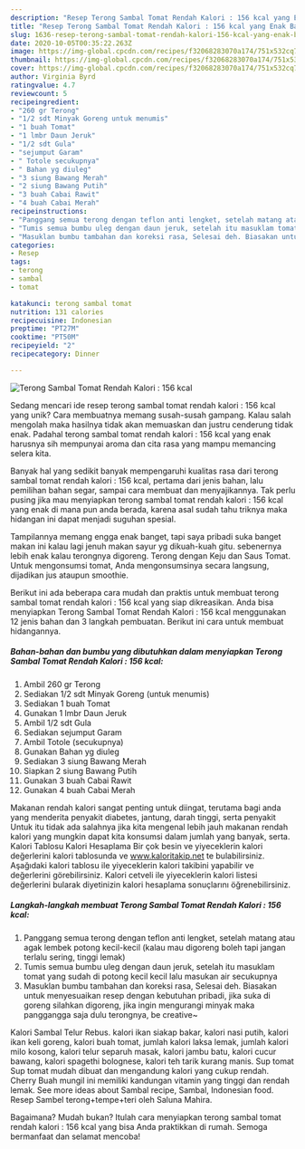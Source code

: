 ```yaml
---
description: "Resep Terong Sambal Tomat Rendah Kalori : 156 kcal yang Enak Banget"
title: "Resep Terong Sambal Tomat Rendah Kalori : 156 kcal yang Enak Banget"
slug: 1636-resep-terong-sambal-tomat-rendah-kalori-156-kcal-yang-enak-banget
date: 2020-10-05T00:35:22.263Z
image: https://img-global.cpcdn.com/recipes/f32068283070a174/751x532cq70/terong-sambal-tomat-rendah-kalori-156-kcal-foto-resep-utama.jpg
thumbnail: https://img-global.cpcdn.com/recipes/f32068283070a174/751x532cq70/terong-sambal-tomat-rendah-kalori-156-kcal-foto-resep-utama.jpg
cover: https://img-global.cpcdn.com/recipes/f32068283070a174/751x532cq70/terong-sambal-tomat-rendah-kalori-156-kcal-foto-resep-utama.jpg
author: Virginia Byrd
ratingvalue: 4.7
reviewcount: 5
recipeingredient:
- "260 gr Terong"
- "1/2 sdt Minyak Goreng untuk menumis"
- "1 buah Tomat"
- "1 lmbr Daun Jeruk"
- "1/2 sdt Gula"
- "sejumput Garam"
- " Totole secukupnya"
- " Bahan yg diuleg"
- "3 siung Bawang Merah"
- "2 siung Bawang Putih"
- "3 buah Cabai Rawit"
- "4 buah Cabai Merah"
recipeinstructions:
- "Panggang semua terong dengan teflon anti lengket, setelah matang atau agak lembek potong kecil-kecil (kalau mau digoreng boleh tapi jangan terlalu sering, tinggi lemak)"
- "Tumis semua bumbu uleg dengan daun jeruk, setelah itu masuklam tomat yang sudah di potong kecil kecil lalu masukan air secukupnya"
- "Masuklan bumbu tambahan dan koreksi rasa, Selesai deh. Biasakan untuk menyesuaikan resep dengan kebutuhan pribadi, jika suka di goreng silahkan digoreng, jika ingin mengurangi minyak maka panggangga saja dulu terongnya, be creative~"
categories:
- Resep
tags:
- terong
- sambal
- tomat

katakunci: terong sambal tomat 
nutrition: 131 calories
recipecuisine: Indonesian
preptime: "PT27M"
cooktime: "PT50M"
recipeyield: "2"
recipecategory: Dinner

---
```



![Terong Sambal Tomat Rendah Kalori : 156 kcal](https://img-global.cpcdn.com/recipes/f32068283070a174/751x532cq70/terong-sambal-tomat-rendah-kalori-156-kcal-foto-resep-utama.jpg)

Sedang mencari ide resep terong sambal tomat rendah kalori : 156 kcal yang unik? Cara membuatnya memang susah-susah gampang. Kalau salah mengolah maka hasilnya tidak akan memuaskan dan justru cenderung tidak enak. Padahal terong sambal tomat rendah kalori : 156 kcal yang enak harusnya sih mempunyai aroma dan cita rasa yang mampu memancing selera kita.

Banyak hal yang sedikit banyak mempengaruhi kualitas rasa dari terong sambal tomat rendah kalori : 156 kcal, pertama dari jenis bahan, lalu pemilihan bahan segar, sampai cara membuat dan menyajikannya. Tak perlu pusing jika mau menyiapkan terong sambal tomat rendah kalori : 156 kcal yang enak di mana pun anda berada, karena asal sudah tahu triknya maka hidangan ini dapat menjadi suguhan spesial.

Tampilannya memang engga enak banget, tapi saya pribadi suka banget makan ini kalau lagi jenuh makan sayur yg dikuah-kuah gitu. sebenernya lebih enak kalau terongnya digoreng. Terong dengan Keju dan Saus Tomat. Untuk mengonsumsi tomat, Anda mengonsumsinya secara langsung, dijadikan jus ataupun smoothie.


Berikut ini ada beberapa cara mudah dan praktis untuk membuat terong sambal tomat rendah kalori : 156 kcal yang siap dikreasikan. Anda bisa menyiapkan Terong Sambal Tomat Rendah Kalori : 156 kcal menggunakan 12 jenis bahan dan 3 langkah pembuatan. Berikut ini cara untuk membuat hidangannya.

<!--inarticleads1-->

##### Bahan-bahan dan bumbu yang dibutuhkan dalam menyiapkan Terong Sambal Tomat Rendah Kalori : 156 kcal:

1. Ambil 260 gr Terong
1. Sediakan 1/2 sdt Minyak Goreng (untuk menumis)
1. Sediakan 1 buah Tomat
1. Gunakan 1 lmbr Daun Jeruk
1. Ambil 1/2 sdt Gula
1. Sediakan sejumput Garam
1. Ambil  Totole (secukupnya)
1. Gunakan  Bahan yg diuleg
1. Sediakan 3 siung Bawang Merah
1. Siapkan 2 siung Bawang Putih
1. Gunakan 3 buah Cabai Rawit
1. Gunakan 4 buah Cabai Merah


Makanan rendah kalori sangat penting untuk diingat, terutama bagi anda yang menderita penyakit diabetes, jantung, darah tinggi, serta penyakit Untuk itu tidak ada salahnya jika kita mengenal lebih jauh makanan rendah kalori yang mungkin dapat kita konsumsi dalam jumlah yang banyak, serta. Kalori Tablosu Kalori Hesaplama Bir çok besin ve yiyeceklerin kalori değerlerini kalori tablosunda ve www.kaloritakip.net te bulabilirsiniz. Aşağıdaki kalori tablosu ile yiyeceklerin kalori takibini yapabilir ve değerlerini görebilirsiniz. Kalori cetveli ile yiyeceklerin kalori listesi değerlerini bularak diyetinizin kalori hesaplama sonuçlarını öğrenebilirsiniz. 

<!--inarticleads2-->

##### Langkah-langkah membuat Terong Sambal Tomat Rendah Kalori : 156 kcal:

1. Panggang semua terong dengan teflon anti lengket, setelah matang atau agak lembek potong kecil-kecil (kalau mau digoreng boleh tapi jangan terlalu sering, tinggi lemak)
1. Tumis semua bumbu uleg dengan daun jeruk, setelah itu masuklam tomat yang sudah di potong kecil kecil lalu masukan air secukupnya
1. Masuklan bumbu tambahan dan koreksi rasa, Selesai deh. Biasakan untuk menyesuaikan resep dengan kebutuhan pribadi, jika suka di goreng silahkan digoreng, jika ingin mengurangi minyak maka panggangga saja dulu terongnya, be creative~


Kalori Sambal Telur Rebus. kalori ikan siakap bakar, kalori nasi putih, kalori ikan keli goreng, kalori buah tomat, jumlah kalori laksa lemak, jumlah kalori milo kosong, kalori telur separuh masak, kalori jambu batu, kalori cucur bawang, kalori spagethi bolognese, kalori teh tarik kurang manis. Sup tomat Sup tomat mudah dibuat dan mengandung kalori yang cukup rendah. Cherry Buah mungil ini memiliki kandungan vitamin yang tinggi dan rendah lemak. See more ideas about Sambal recipe, Sambal, Indonesian food. Resep Sambel terong+tempe+teri oleh Saluna Mahira. 

Bagaimana? Mudah bukan? Itulah cara menyiapkan terong sambal tomat rendah kalori : 156 kcal yang bisa Anda praktikkan di rumah. Semoga bermanfaat dan selamat mencoba!
